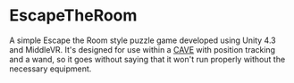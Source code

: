 EscapeTheRoom
=============
A simple Escape the Room style puzzle game developed using Unity 4.3 and MiddleVR. It's designed for use within a [CAVE](http://en.wikipedia.org/wiki/Cave_automatic_virtual_environment) with position tracking and a wand, so it goes without saying that it won't run properly without the necessary equipment.
